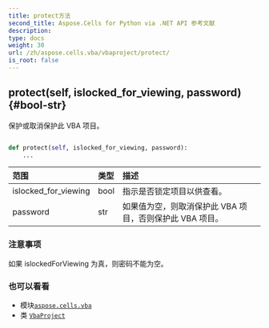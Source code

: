 ```yaml
---
title: protect方法
second_title: Aspose.Cells for Python via .NET API 参考文献
description:
type: docs
weight: 30
url: /zh/aspose.cells.vba/vbaproject/protect/
is_root: false
---
```

##  protect(self, islocked_for_viewing, password) {#bool-str}
保护或取消保护此 VBA 项目。



```python

def protect(self, islocked_for_viewing, password):
    ...
```


|范围|类型|描述|
| :- | :- | :- |
| islocked_for_viewing | bool |指示是否锁定项目以供查看。|
| password | str |如果值为空，则取消保护此 VBA 项目，否则保护此 VBA 项目。|
### 注意事项

如果 islockedForViewing 为真，则密码不能为空。


### 也可以看看

* 模块[`aspose.cells.vba`](../../)
* 类 [`VbaProject`](/cells/python-net/zh/aspose.cells.vba/vbaproject)
